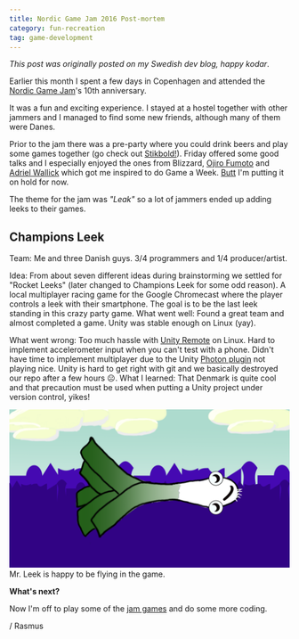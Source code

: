 ```yaml
---
title: Nordic Game Jam 2016 Post-mortem
category: fun-recreation
tag: game-development
---
```


*This post was originally posted on my Swedish dev blog, happy kodar*.

Earlier this month I spent a few days in Copenhagen and attended the [Nordic Game Jam](https://www.nordicgamejam.com/)'s 10th anniversary.<!--more-->

It was a fun and exciting experience. I stayed at a hostel together with other jammers and I managed to find some new friends, although many of them were Danes.

Prior to the jam there was a pre-party where you could drink beers and play some games together (go check out [Stikbold!](http://www.stikbold.com/)). Friday offered some good talks and I especially enjoyed the ones from Blizzard, [Ojiro Fumoto](https://twitter.com/moppin_) and [Adriel Wallick](https://msminotaur.com/) which got me inspired to do Game a Week. [Butt](https://butt.holdings/fionna-butts.gif) I'm putting it on hold for now.

The theme for the jam was *"Leak"* so a lot of jammers ended up adding leeks to their games.

## Champions Leek

Team: Me and three Danish guys. 3/4 programmers and 1/4 producer/artist.

Idea: From about seven different ideas during brainstorming we settled for "Rocket Leeks" (later changed to Champions Leek for some odd reason). A local multiplayer racing game for the Google Chromecast where the player controls a leek with their smartphone. The goal is to be the last leek standing in this crazy party game.
What went well: Found a great team and almost completed a game. Unity was stable enough on Linux (yay).

What went wrong: Too much hassle with [Unity Remote](https://docs.unity3d.com/Manual/UnityRemote5.html) on Linux.
Hard to implement accelerometer input when you can't test with a phone.
Didn't have time to implement multiplayer due to the Unity [Photon plugin](https://assetstore.unity.com/packages/tools/network/photon-unity-networking-classic-free-1786) not playing nice.
Unity is hard to get right with git and we basically destroyed our repo after a few hours ☹️.
What I learned: That Denmark is quite cool and that precaution must be used when putting a Unity project under version control, yikes!

[![Flying Leek](/assets/images/champions-leek.png)](/assets/images/champions-leek.png)
Mr. Leek is happy to be flying in the game.

**What's next?**

Now I'm off to play some of the [jam games](https://itch.io/jam/ngj16/entries) and do some more coding.

/ Rasmus
